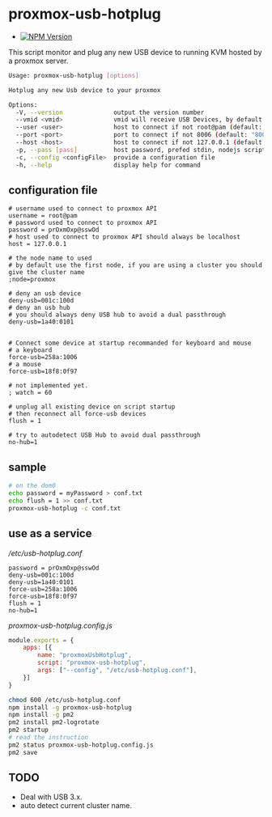 # proxmox-usb-hotplug

* [![NPM Version](https://img.shields.io/npm/v/proxmox-usb-hotplug.svg?style=flat)](https://www.npmjs.org/package/proxmox-usb-hotplug)

This script monitor and plug any new USB device to running KVM hosted by a proxmox server.

```bash
Usage: proxmox-usb-hotplug [options]

Hotplug any new Usb device to your proxmox

Options:
  -V, --version              output the version number
  --vmid <vmid>              vmid will receive USB Devices, by default the first running VM having an hostpci0
  --user <user>              host to connect if not root@pam (default: "root@pam")
  --port <port>              port to connect if not 8006 (default: "8006")
  --host <host>              host to connect if not 127.0.0.1 (default: "127.0.0.1")
  -p, --pass [pass]          host password, prefed stdin, nodejs script can not hide password from command line
  -c, --config <configFile>  provide a configuration file
  -h, --help                 display help for command

```

## configuration file


```
# username used to connect to proxmox API
username = root@pam
# password used to connect to proxmox API
password = prOxmOxp@sswOd
# host used to connect to proxmox API should always be localhost
host = 127.0.0.1

# the node name to used
# by default use the first node, if you are using a cluster you should give the cluster name
;node=proxmox

# deny an usb device
deny-usb=001c:100d
# deny an usb hub 
# you should always deny USB hub to avoid a dual passthrough 
deny-usb=1a40:0101


# Connect some device at startup recommanded for keyboard and mouse
# a keyboard
force-usb=258a:1006
# a mouse
force-usb=18f8:0f97

# not implemented yet.
; watch = 60

# unplug all existing device on script startup
# then reconnect all force-usb devices
flush = 1

# try to autodetect USB Hub to avoid dual passthrough
no-hub=1
```

## sample

```bash
# on the dom0
echo password = myPassword > conf.txt
echo flush = 1 >> conf.txt
proxmox-usb-hotplug -c conf.txt
```

## use as a service

*/etc/usb-hotplug.conf*
```
password = prOxmOxp@sswOd
deny-usb=001c:100d
deny-usb=1a40:0101
force-usb=258a:1006
force-usb=18f8:0f97
flush = 1
no-hub=1
```

*proxmox-usb-hotplug.config.js*
```javascript
module.exports = {
    apps: [{
        name: "proxmoxUsbHotplug",
        script: "proxmox-usb-hotplug",
        args: ["--config", "/etc/usb-hotplug.conf"],
    }]
}
```

```bash
chmod 600 /etc/usb-hotplug.conf
npm install -g proxmox-usb-hotplug
npm install -g pm2
pm2 install pm2-logrotate
pm2 startup
# read the instruction
pm2 status proxmox-usb-hotplug.config.js
pm2 save
```

## TODO

- Deal with USB 3.x.
- auto detect current cluster name.
